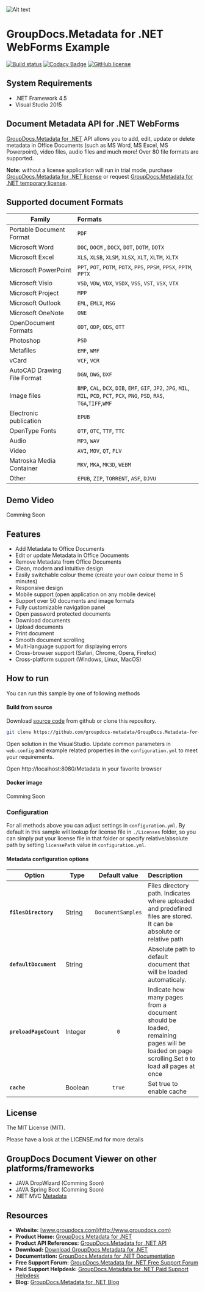 ![Alt text](https://groupdocs-metadata.github.io/resources/image/banner.png "GroupDocs.Metadata")
# GroupDocs.Metadata for .NET WebForms Example

[![Build status](https://ci.appveyor.com/api/projects/status/a3j425uq25nyy1l7/branch/master?svg=true)](https://ci.appveyor.com/project/bobkovalex/groupdocs-metadata-for-net-webforms/branch/master)
[![Codacy Badge](https://api.codacy.com/project/badge/Grade/a2e18087c19f4898abc65cc48c3f57f6)](https://www.codacy.com/gh/groupdocs-metadata/GroupDocs.Metadata-for-.NET-WebForms?utm_source=github.com&amp;utm_medium=referral&amp;utm_content=groupdocs-metadata/GroupDocs.Metadata-for-.NET-WebForms&amp;utm_campaign=Badge_Grade)
[![GitHub license](https://img.shields.io/github/license/groupdocs-metadata/GroupDocs.Metadata-for-.NET-WebForms.svg)](https://github.com/groupdocs-metadata/GroupDocs.Metadata-for-.NET-WebForms/blob/master/LICENSE)

## System Requirements
- .NET Framework 4.5
- Visual Studio 2015

## Document Metadata API for .NET WebForms
[GroupDocs.Metadata for .NET](https://products.groupdocs.com/metadata/net) API allows you to add, edit, update or delete metadata in Office Documents (such as MS Word, MS Excel, MS Powerpoint), video files, audio files and much more! Over 80 file formats are supported.

**Note:** without a license application will run in trial mode, purchase [GroupDocs.Metadata for .NET license](https://purchase.groupdocs.com/order-online-step-1-of-8.aspx) or request [GroupDocs.Metadata for .NET temporary license](https://purchase.groupdocs.com/temporary-license).

## Supported document Formats

| Family                      | Formats                                                                                                                            |
| --------------------------- |:---------------------------------------------------------------------------------------------------------------------------------- |
| Portable Document Format    | `PDF`                                                                                                                              |
| Microsoft Word              | `DOC`, `DOCM` , `DOCX`, `DOT`, `DOTM`, `DOTX`                                                                                      |
| Microsoft Excel             | `XLS`, `XLSB`, `XLSM`, `XLSX`, `XLT`, `XLTM`, `XLTX`                                                                               |
| Microsoft PowerPoint        | `PPT`, `POT`, `POTM`, `POTX`, `PPS`, `PPSM`, `PPSX`, `PPTM`, `PPTX`                                                                |
| Microsoft Visio             | `VSD`, `VDW`, `VDX`, `VSDX`, `VSS`, `VST`, `VSX`, `VTX`                                                                            |
| Microsoft Project           | `MPP`                                                                                                                       |
| Microsoft Outlook           | `EML`, `EMLX`, `MSG`                                                                                                               |
| Microsoft OneNote           | `ONE`                                                                                                               |
| OpenDocument Formats        | `ODT`, `ODP`, `ODS`, `OTT`                                                                                                         |
| Photoshop                   | `PSD`                                                                                                                              |
| Metafiles                   | `EMF`, `WMF`                                                                                                                              |
| vCard                       | `VCF`, `VCR`                                                                                                      |
| AutoCAD Drawing File Format | `DGN`, `DWG`, `DXF`                                                                                                                |
| Image files                 | `BMP`, `CAL`, `DCX`, `DIB`, `EMF`, `GIF`, `JP2`, `JPG`, `MIL`, `MIL`, `PCD`, `PCT`, `PCX`, `PNG`, `PSD`, `RAS`, `TGA`,`TIFF`,`WMF` |
| Electronic publication      | `EPUB`                                                                                                                             |
| OpenType Fonts              | `OTF`, `OTC`, `TTF`, `TTC`                                                                                                                              |
| Audio                       | `MP3`, `WAV`                                                                                                                              | 
| Video                       | `AVI`, `MOV`, `QT`, `FLV`                                                                                                                              | 
| Matroska Media Container    | `MKV`, `MKA`, `MK3D`, `WEBM`                                                                                                                              |
| Other                       | `EPUB`, `ZIP`, `TORRENT`, `ASF`, `DJVU`                                                                                                                              | 

## Demo Video
Comming Soon

## Features
- Add Metadata to Office Documents
- Edit or update Metadata in Office Documents
- Remove Metadata from Office Documents
- Clean, modern and intuitive design
- Easily switchable colour theme (create your own colour theme in 5 minutes)
- Responsive design
- Mobile support (open application on any mobile device)
- Support over 50 documents and image formats
- Fully customizable navigation panel
- Open password protected documents
- Download documents
- Upload documents
- Print document
- Smooth document scrolling
- Multi-language support for displaying errors
- Cross-browser support (Safari, Chrome, Opera, Firefox)
- Cross-platform support (Windows, Linux, MacOS)

## How to run

You can run this sample by one of following methods

#### Build from source

Download [source code](https://github.com/groupdocs-metadata/GroupDocs.Metadata-for-.NET-WebForms/archive/master.zip) from github or clone this repository.

```bash
git clone https://github.com/groupdocs-metadata/GroupDocs.Metadata-for-.NET-WebForms
```

Open solution in the VisualStudio.
Update common parameters in `web.config` and example related properties in the `configuration.yml` to meet your requirements.

Open http://localhost:8080/Metadata in your favorite browser

#### Docker image
Comming Soon

### Configuration
For all methods above you can adjust settings in `configuration.yml`. By default in this sample will lookup for license file in `./Licenses` folder, so you can simply put your license file in that folder or specify relative/absolute path by setting `licensePath` value in `configuration.yml`.

#### Metadata configuration options

| Option                 | Type    |   Default value   | Description                                                                                                                                  |
| ---------------------- | ------- |:-----------------:|:-------------------------------------------------------------------------------------------------------------------------------------------- |
| **`filesDirectory`**   | String  | `DocumentSamples` | Files directory path. Indicates where uploaded and predefined files are stored. It can be absolute or relative path                          |
| **`defaultDocument`**  | String  |                   | Absolute path to default document that will be loaded automaticaly.                                                                          |
| **`preloadPageCount`** | Integer |        `0`        | Indicate how many pages from a document should be loaded, remaining pages will be loaded on page scrolling.Set `0` to load all pages at once |
| **`cache`**            | Boolean |      `true`       | Set true to enable cache                                                                                                                     |

## License
The MIT License (MIT). 

Please have a look at the LICENSE.md for more details

## GroupDocs Document Viewer on other platforms/frameworks

- JAVA DropWizard (Comming Soon)
- JAVA Spring Boot (Comming Soon)
- .NET MVC [Metadata](https://github.com/groupdocs-metadata/GroupDocs.Metadata-for-.NET-MVC)

## Resources
- **Website:** [www.groupdocs.com](http://www.groupdocs.com)
- **Product Home:** [GroupDocs.Metadata for .NET](https://products.groupdocs.com/metadata/net)
- **Product API References:** [GroupDocs.Metadata for .NET API](https://apireference.groupdocs.com/net/metadata)
- **Download:** [Download GroupDocs.Metadata for .NET](http://downloads.groupdocs.com/metadata/net)
- **Documentation:** [GroupDocs.Metadata for .NET Documentation](https://docs.groupdocs.com/display/metadatanet/Home)
- **Free Support Forum:** [GroupDocs.Metadata for .NET Free Support Forum](https://forum.groupdocs.com/c/metadata)
- **Paid Support Helpdesk:** [GroupDocs.Metadata for .NET Paid Support Helpdesk](https://helpdesk.groupdocs.com)
- **Blog:** [GroupDocs.Metadata for .NET Blog](https://blog.groupdocs.com/category/groupdocs-metadata-product-family/)
